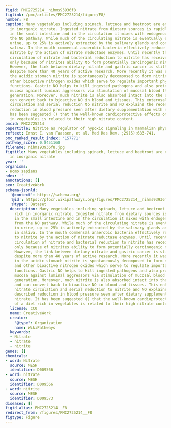 ```yaml
---
figid: PMC2725214__nihms93936f8
figlink: /pmc/articles/PMC2725214/figure/F8/
number: F8
caption: Many vegetables including spinach, lettuce and beetroot are extremely rich
  in inorganic nitrate. Ingested nitrate from dietary sources is rapidly absorbed
  in the small intestine and in the circulation it mixes with endogenous nitrate from
  the NO pathway. While much of the circulating nitrate is eventually excreted in
  urine, up to 25% is actively extracted by the salivary glands and concentrated in
  saliva. In the mouth commensal anaerobic bacteria effectively reduce nitrate to
  nitrite by the action of nitrate reductase enzymes. Until recently this entero-salivary
  circulation of nitrate and bacterial reduction to nitrite has received attention
  only because of nitrites ability to form potentially carcinogenic nitrosamines.
  However, the link between dietary nitrate and gastric cancer is still very uncertain
  despite more than 40 years of active research. More recently it was shown that in
  the acidic stomach nitrite is spontaneously decomposed to form nitric oxide and
  other bioactive nitrogen oxides which serve to regulate important physiological
  functions. Gastric NO helps to kill ingested pathogens and also protects the gastric
  mucosa against luminal aggressors via stimulation of mucosal blood flow and mucus
  generation. Moreover, much nitrite is also absorbed intact into the ciculation and
  can convert back to bioactive NO in blood and tissues. This enterosalivary nitrate
  circulation and serial reduction to nitrite and NO explains the recently described
  reduction in blood pressure seen after dietary supplementation with nitrate. It
  has been suggested () that the well-known cardioprotective effects of a diet rich
  in vegetables is related to their high nitrate content.
pmcid: PMC2725214
papertitle: Nitrite as regulator of hypoxic signaling in mammalian physiology.
reftext: Ernst E. van Faassen, et al. Med Res Rev. ;29(5):683-741.
pmc_ranked_result_index: '157771'
pathway_score: 0.8451168
filename: nihms93936f8.jpg
figtitle: Many vegetables including spinach, lettuce and beetroot are extremely rich
  in inorganic nitrate
year: ''
organisms:
- Homo sapiens
ndex: ''
annotations: []
seo: CreativeWork
schema-jsonld:
  '@context': https://schema.org/
  '@id': https://pfocr.wikipathways.org/figures/PMC2725214__nihms93936f8.html
  '@type': Dataset
  description: Many vegetables including spinach, lettuce and beetroot are extremely
    rich in inorganic nitrate. Ingested nitrate from dietary sources is rapidly absorbed
    in the small intestine and in the circulation it mixes with endogenous nitrate
    from the NO pathway. While much of the circulating nitrate is eventually excreted
    in urine, up to 25% is actively extracted by the salivary glands and concentrated
    in saliva. In the mouth commensal anaerobic bacteria effectively reduce nitrate
    to nitrite by the action of nitrate reductase enzymes. Until recently this entero-salivary
    circulation of nitrate and bacterial reduction to nitrite has received attention
    only because of nitrites ability to form potentially carcinogenic nitrosamines.
    However, the link between dietary nitrate and gastric cancer is still very uncertain
    despite more than 40 years of active research. More recently it was shown that
    in the acidic stomach nitrite is spontaneously decomposed to form nitric oxide
    and other bioactive nitrogen oxides which serve to regulate important physiological
    functions. Gastric NO helps to kill ingested pathogens and also protects the gastric
    mucosa against luminal aggressors via stimulation of mucosal blood flow and mucus
    generation. Moreover, much nitrite is also absorbed intact into the ciculation
    and can convert back to bioactive NO in blood and tissues. This enterosalivary
    nitrate circulation and serial reduction to nitrite and NO explains the recently
    described reduction in blood pressure seen after dietary supplementation with
    nitrate. It has been suggested () that the well-known cardioprotective effects
    of a diet rich in vegetables is related to their high nitrate content.
  license: CC0
  name: CreativeWork
  creator:
    '@type': Organization
    name: WikiPathways
  keywords:
  - Nitrate
  - nitrate
  - nitrite
genes: []
chemicals:
- word: Nitrate
  source: MESH
  identifier: D009566
- word: nitrate
  source: MESH
  identifier: D009566
- word: nitrite
  source: MESH
  identifier: D009573
diseases: []
figid_alias: PMC2725214__F8
redirect_from: /figures/PMC2725214__F8
figtype: Figure
---
```

